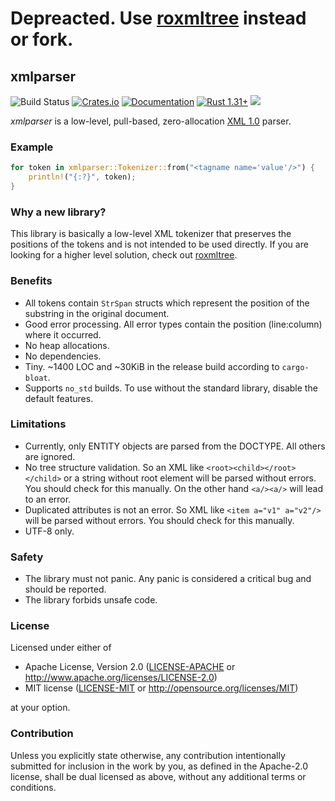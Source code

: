 # Depreacted. Use [roxmltree](https://github.com/RazrFalcon/roxmltree) instead or fork.

## xmlparser
![Build Status](https://github.com/RazrFalcon/xmlparser/workflows/Rust/badge.svg)
[![Crates.io](https://img.shields.io/crates/v/xmlparser.svg)](https://crates.io/crates/xmlparser)
[![Documentation](https://docs.rs/xmlparser/badge.svg)](https://docs.rs/xmlparser)
[![Rust 1.31+](https://img.shields.io/badge/rust-1.31+-orange.svg)](https://www.rust-lang.org)
![](https://img.shields.io/badge/unsafe-forbidden-brightgreen.svg)

*xmlparser* is a low-level, pull-based, zero-allocation
[XML 1.0](https://www.w3.org/TR/xml/) parser.

### Example

```rust
for token in xmlparser::Tokenizer::from("<tagname name='value'/>") {
    println!("{:?}", token);
}
```

### Why a new library?

This library is basically a low-level XML tokenizer that preserves the positions of the tokens
and is not intended to be used directly.
If you are looking for a higher level solution, check out
[roxmltree](https://github.com/RazrFalcon/roxmltree).

### Benefits

- All tokens contain `StrSpan` structs which represent the position of the substring
  in the original document.
- Good error processing. All error types contain the position (line:column) where it occurred.
- No heap allocations.
- No dependencies.
- Tiny. ~1400 LOC and ~30KiB in the release build according to `cargo-bloat`.
- Supports `no_std` builds. To use without the standard library, disable the default features.

### Limitations

- Currently, only ENTITY objects are parsed from the DOCTYPE. All others are ignored.
- No tree structure validation. So an XML like `<root><child></root></child>`
  or a string without root element
  will be parsed without errors. You should check for this manually.
  On the other hand `<a/><a/>` will lead to an error.
- Duplicated attributes is not an error. So XML like `<item a="v1" a="v2"/>`
  will be parsed without errors. You should check for this manually.
- UTF-8 only.

### Safety

- The library must not panic. Any panic is considered a critical bug
  and should be reported.
- The library forbids unsafe code.

### License

Licensed under either of

- Apache License, Version 2.0
  ([LICENSE-APACHE](LICENSE-APACHE) or http://www.apache.org/licenses/LICENSE-2.0)
- MIT license
  ([LICENSE-MIT](LICENSE-MIT) or http://opensource.org/licenses/MIT)

at your option.

### Contribution

Unless you explicitly state otherwise, any contribution intentionally submitted
for inclusion in the work by you, as defined in the Apache-2.0 license, shall be
dual licensed as above, without any additional terms or conditions.
